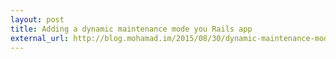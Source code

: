 ```yaml
---
layout: post
title: Adding a dynamic maintenance mode you Rails app
external_url: http://blog.mohamad.im/2015/08/30/dynamic-maintenance-mode-for-rails/
---
```

